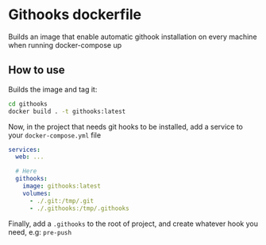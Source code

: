 # Githooks dockerfile
Builds an image that enable automatic githook installation on every machine when running docker-compose up

## How to use
Builds the image and tag it:
```bash
cd githooks
docker build . -t githooks:latest
```

Now, in the project that needs git hooks to be installed, add a service to your `docker-compose.yml` file
```yaml
services:
  web: ...

  # Here
  githooks:
    image: githooks:latest
    volumes: 
      - ./.git:/tmp/.git
      - ./.githooks:/tmp/.githooks
```

Finally, add a `.githooks` to the root of project, and create whatever hook you need, e.g: `pre-push`
